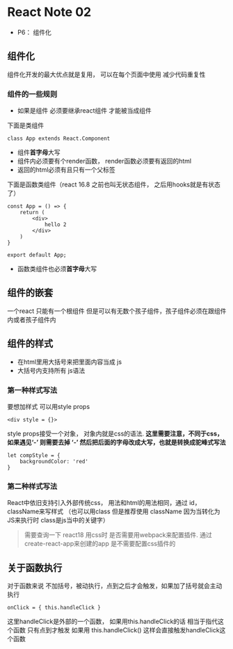 # React Note 02
* P6： 组件化


## 组件化

组件化开发的最大优点就是复用， 可以在每个页面中使用 减少代码重复性

### 组件的一些规则

* 如果是组件 必须要继承react组件 才能被当成组件 
  
下面是类组件

```
class App extends React.Component
```

* 组件**首字母**大写
* 组件内必须要有个render函数， render函数必须要有返回的html
* 返回的html必须有且只有一个父标签


下面是函数类组件（react 16.8 之前也叫无状态组件， 之后用hooks就是有状态了）

```
const App = () => {
    return (
        <div>
            hello 2
        </div>
    )
}

export default App;
```


* 函数类组件也必须**首字母**大写


## 组件的嵌套

一个react 只能有一个根组件 但是可以有无数个孩子组件，孩子组件必须在跟组件内或者孩子组件内

## 组件的样式

* 在html里用大括号来把里面内容当成 js
* 大括号内支持所有 js语法


### 第一种样式写法
要想加样式 可以用style props

```
<div style = {}>
```

style props接受一个对象， 对象内就是css的语法. 
**这里需要注意，不同于css，如果遇见‘-’ 则需要去掉 ‘-’ 然后把后面的字母改成大写，也就是转换成驼峰式写法**

```
let compStyle = {
    backgroundColor: 'red'
}
```


### 第二种样式写法

React中依旧支持引入外部传统css， 用法和html的用法相同，通过 id， className来写样式 （也可以用class 但是推荐使用 className 因为当转化为JS来执行时 class是js当中的关键字）

> 需要查询一下 react18 用css时 是否需要用webpack来配置插件.
> 通过create-react-app来创建的app 是不需要配置css插件的



## 关于函数执行

对于函数来说 不加括号，被动执行，点到之后才会触发，如果加了括号就会主动执行

```
onClick = { this.handleClick }
```

这里handleClick是外部的一个函数，  如果用this.handleClick的话 相当于指代这个函数 只有点到才触发
如果用 this.handleClick() 这样会直接触发handleClick这个函数


